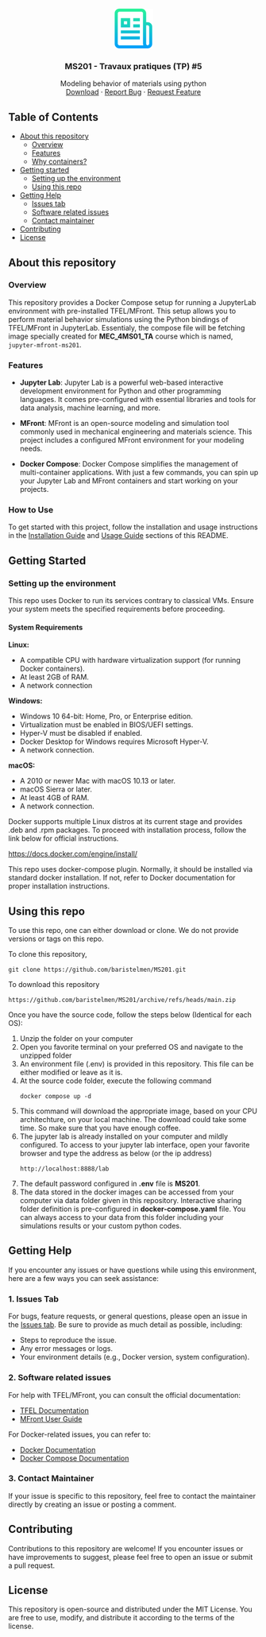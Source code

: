 <!-- PROJECT LOGO -->
<br />
<div align="center">
  <a href="https://github.com/baristelmen/MS201">
    <img src="images/logo.png" alt="Logo" width="80" height="80" />
  </a>

  <h3 align="center">MS201 - Travaux pratiques (TP) #5</h3>

  <p align="center">
    Modeling behavior of materials using python
    <br />
    <a href="https://github.com/baristelmen/MS201/archive/refs/heads/main.zip">Download</a>
    ·
    <a href="https://github.com/baristelmen/MS201/issues">Report Bug</a>
    ·
    <a href="https://github.com/baristelmen/MS201/pulls">Request Feature</a>
  </p>
</div>

## Table of Contents

* [About this repository](#about-this-repository)
  * [Overview](#overview)
  * [Features](#features)
  * [Why containers?](#why-containers)
* [Getting started](#getting-started)
  * [Setting up the environment](#setting-up-the-environment)
  * [Using this repo](#using-this-repo)
* [Getting Help](#getting-help)
  * [Issues tab](#1-issues-tab)
  * [Software related issues](#2-software-related-issues)
  * [Contact maintainer](#3-contact-maintainer)
* [Contributing](#contributing)
* [License](#license)


## About this repository

### Overview

This repository provides a Docker Compose setup for running a JupyterLab environment with pre-installed TFEL/MFront. This setup allows you to perform material behavior simulations using the Python bindings of TFEL/MFront in JupyterLab. Essentialy, the compose file will be fetching image specially created for **MEC_4MS01_TA** course which is named,  ``` jupyter-mfront-ms201 ```. 

### Features

- **Jupyter Lab**: Jupyter Lab is a powerful web-based interactive development environment for Python and other programming languages. It comes pre-configured with essential libraries and tools for data analysis, machine learning, and more.

- **MFront**: MFront is an open-source modeling and simulation tool commonly used in mechanical engineering and materials science. This project includes a configured MFront environment for your modeling needs.

- **Docker Compose**: Docker Compose simplifies the management of multi-container applications. With just a few commands, you can spin up your Jupyter Lab and MFront containers and start working on your projects.

### How to Use

To get started with this project, follow the installation and usage instructions in the [Installation Guide](#installation-guide) and [Usage Guide](#usage-guide) sections of this README.

## Getting Started

### Setting up the environment

This repo uses Docker to run its services contrary to classical VMs. Ensure your system meets the specified requirements before proceeding.

#### System Requirements

**Linux:**
- A compatible CPU with hardware virtualization support (for running Docker containers).
- At least 2GB of RAM.
- A network connection

**Windows:**
- Windows 10 64-bit: Home, Pro, or Enterprise edition.
- Virtualization must be enabled in BIOS/UEFI settings.
- Hyper-V must be disabled if enabled.
- Docker Desktop for Windows requires Microsoft Hyper-V.
- A network connection.

**macOS:**
- A 2010 or newer Mac with macOS 10.13 or later.
- macOS Sierra or later.
- At least 4GB of RAM.
- A network connection.

Docker supports multiple Linux distros at its current stage and provides .deb and .rpm packages. To proceed with installation process, follow the link below for official instructions.

https://docs.docker.com/engine/install/

This repo uses docker-compose plugin. Normally, it should be installed via standard docker installation. If not, refer to Docker documentation for proper installation instructions.

## Using this repo

To use this repo, one can either download or clone. We do not provide versions or tags on this repo.

To clone this repository,

```console
git clone https://github.com/baristelmen/MS201.git
```

To download this repository
```console
https://github.com/baristelmen/MS201/archive/refs/heads/main.zip
```
Once you have the source code, follow the steps below (Identical for each OS):

1. Unzip the folder on your computer 
2. Open you favorite terminal on your preferred OS and navigate to the unzipped folder
3. An environment file (.env) is provided in this repository. This file can be either modified or leave as it is.
4. At the source code folder, execute the following command
   ```shell
   docker compose up -d
5. This command will download the appropriate image, based on your CPU architechture, on your local machine. The download could take some time. So make sure that you have enough coffee.
6. The jupyter lab is already installed on your computer and mildly configured. To access to your jupyter lab interface, open your favorite browser and type the address as below (or the ip address)
   ```shell
   http://localhost:8888/lab
7. The default password configured in **.env** file is **MS201**. 
8. The data stored in the docker images can be accessed from your computer via data folder given in this repository. Interactive sharing folder definition is pre-configured in **docker-compose.yaml** file. You can always access to your data from this folder including your simulations results or your custom python codes. 

## Getting Help

If you encounter any issues or have questions while using this environment, here are a few ways you can seek assistance:

### 1. **Issues Tab**

For bugs, feature requests, or general questions, please open an issue in the [Issues tab](#). Be sure to provide as much detail as possible, including:
- Steps to reproduce the issue.
- Any error messages or logs.
- Your environment details (e.g., Docker version, system configuration).

### 2. **Software related issues**

For help with TFEL/MFront, you can consult the official documentation:
- [TFEL Documentation](https://thelfer.github.io/tfel/web/index.html)
- [MFront User Guide](https://thelfer.github.io/tfel/web/mfront-userguide.html)

For Docker-related issues, you can refer to:
- [Docker Documentation](https://docs.docker.com)
- [Docker Compose Documentation](https://docs.docker.com/compose)
 
### 3. **Contact Maintainer**

If your issue is specific to this repository, feel free to contact the maintainer directly by creating an issue or posting a comment. 

## Contributing
Contributions to this repository are welcome! If you encounter issues or have improvements to suggest, please feel free to open an issue or submit a pull request.

## License
This repository is open-source and distributed under the MIT License. You are free to use, modify, and distribute it according to the terms of the license.
